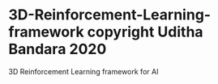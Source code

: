 # 3D-Reinforcement-Learning-framework copyright Uditha Bandara 2020
3D Reinforcement Learning framework for AI
